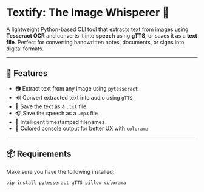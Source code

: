 # Textify: The Image Whisperer 🎤

A lightweight Python-based CLI tool that extracts text from images using **Tesseract OCR** and converts it into **speech** using **gTTS**, or saves it as a **text file**. Perfect for converting handwritten notes, documents, or signs into digital formats.

---

## 🚀 Features

- 📷 Extract text from any image using `pytesseract`
- 🔊 Convert extracted text into audio using `gTTS`
- 📝 Save the text as a `.txt` file
- 🎧 Save the speech as a `.mp3` file
- 🧠 Intelligent timestamped filenames
- 🎨 Colored console output for better UX with `colorama`

---

## 📦 Requirements

Make sure you have the following installed:

```bash
pip install pytesseract gTTS pillow colorama
